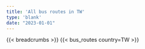 ```yaml
---
title: 'All bus routes in TW'
type: 'blank'
date: "2023-01-01"
---
```


{{< breadcrumbs >}}
{{< bus_routes country=TW >}}
